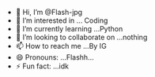 - 👋 Hi, I’m @Flash-jpg
- 👀 I’m interested in ... Coding 
- 🌱 I’m currently learning ...Python
- 💞️ I’m looking to collaborate on ...nothing
- 📫 How to reach me ...By IG
- 😄 Pronouns: ...Flashh...
- ⚡ Fun fact: ...idk

<!---
Flash-jpg/Flash-jpg is a ✨ special ✨ repository because its `README.md` (this file) appears on your GitHub profile.
You can click the Preview link to take a look at your changes.
--->
